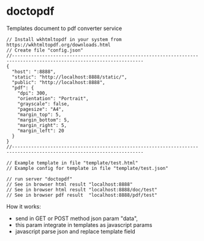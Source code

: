 # doctopdf
Templates document to pdf converter service

```
// Install wkhtmltopdf in your system from https://wkhtmltopdf.org/downloads.html
// Create file "config.json"
//----------------------------------------------------------------------------------------------------------------------
{
  "host": ":8888",
  "static": "http://localhost:8888/static/",
  "public": "http://localhost:8888",
  "pdf": {
    "dpi": 300,
    "orientation": "Portrait",
    "grayscale": false,
    "pagesize": "A4",
    "margin_top": 5,
    "margin_bottom": 5,
    "margin_right": 5,
    "margin_left": 20
  }
}
//----------------------------------------------------------------------------------------------------------------------

// Example template in file "template/test.html"
// Example config for template in file "template/test.json"

// run server "doctopdf"
// See in browser html result "localhost:8888"
// See in browser html result "localhost:8888/doc/test"
// See in browser pdf result  "localhost:8888/pdf/test"

```

How it works:
- send in GET or POST method json param "data",
- this param integrate in templates as javascript params
- javascript parse json and replace template field